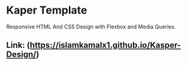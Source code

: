 # Kaper Template

Responsive HTML And CSS Design with Flexbox and Media Queries.

## Link: (https://islamkamalx1.github.io/Kasper-Design/)

